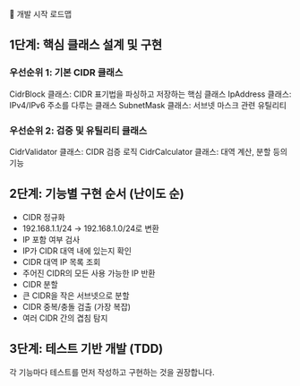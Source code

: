 🚀 개발 시작 로드맵
## 1단계: 핵심 클래스 설계 및 구현
### 우선순위 1: 기본 CIDR 클래스
CidrBlock 클래스: CIDR 표기법을 파싱하고 저장하는 핵심 클래스
IpAddress 클래스: IPv4/IPv6 주소를 다루는 클래스
SubnetMask 클래스: 서브넷 마스크 관련 유틸리티
### 우선순위 2: 검증 및 유틸리티 클래스
CidrValidator 클래스: CIDR 검증 로직
CidrCalculator 클래스: 대역 계산, 분할 등의 기능

## 2단계: 기능별 구현 순서 (난이도 순)
- CIDR 정규화
- 192.168.1.1/24 → 192.168.1.0/24로 변환 
- IP 포함 여부 검사 
- IP가 CIDR 대역 내에 있는지 확인 
- CIDR 대역 IP 목록 조회 
- 주어진 CIDR의 모든 사용 가능한 IP 반환 
- CIDR 분할 
- 큰 CIDR을 작은 서브넷으로 분할 
- CIDR 중복/충돌 검출 (가장 복잡)
- 여러 CIDR 간의 겹침 탐지
## 3단계: 테스트 기반 개발 (TDD)
각 기능마다 테스트를 먼저 작성하고 구현하는 것을 권장합니다.